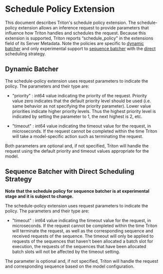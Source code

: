 <!--
# Copyright 2020-2023, NVIDIA CORPORATION & AFFILIATES. All rights reserved.
#
# Redistribution and use in source and binary forms, with or without
# modification, are permitted provided that the following conditions
# are met:
#  * Redistributions of source code must retain the above copyright
#    notice, this list of conditions and the following disclaimer.
#  * Redistributions in binary form must reproduce the above copyright
#    notice, this list of conditions and the following disclaimer in the
#    documentation and/or other materials provided with the distribution.
#  * Neither the name of NVIDIA CORPORATION nor the names of its
#    contributors may be used to endorse or promote products derived
#    from this software without specific prior written permission.
#
# THIS SOFTWARE IS PROVIDED BY THE COPYRIGHT HOLDERS ``AS IS'' AND ANY
# EXPRESS OR IMPLIED WARRANTIES, INCLUDING, BUT NOT LIMITED TO, THE
# IMPLIED WARRANTIES OF MERCHANTABILITY AND FITNESS FOR A PARTICULAR
# PURPOSE ARE DISCLAIMED.  IN NO EVENT SHALL THE COPYRIGHT OWNER OR
# CONTRIBUTORS BE LIABLE FOR ANY DIRECT, INDIRECT, INCIDENTAL, SPECIAL,
# EXEMPLARY, OR CONSEQUENTIAL DAMAGES (INCLUDING, BUT NOT LIMITED TO,
# PROCUREMENT OF SUBSTITUTE GOODS OR SERVICES; LOSS OF USE, DATA, OR
# PROFITS; OR BUSINESS INTERRUPTION) HOWEVER CAUSED AND ON ANY THEORY
# OF LIABILITY, WHETHER IN CONTRACT, STRICT LIABILITY, OR TORT
# (INCLUDING NEGLIGENCE OR OTHERWISE) ARISING IN ANY WAY OUT OF THE USE
# OF THIS SOFTWARE, EVEN IF ADVISED OF THE POSSIBILITY OF SUCH DAMAGE.
-->

# Schedule Policy Extension

This document describes Triton's schedule policy extension. The
schedule-policy extension allows an inference request to provide
parameters that influence how Triton handles and schedules the
request. Because this extension is supported, Triton reports
“schedule_policy” in the extensions field of its Server Metadata.
Note the policies are specific to [dynamic
batcher](https://github.com/triton-inference-server/server/blob/main/docs/user_guide/model_configuration.md#dynamic-batcher)
and only experimental support to [sequence
batcher](https://github.com/triton-inference-server/server/blob/main/docs/user_guide/model_configuration.md#sequence-batcher) 
with the [direct](https://github.com/triton-inference-server/server/blob/main/docs/user_guide/architecture.md#direct)
scheduling strategy.

## Dynamic Batcher

The schedule-policy extension uses request parameters to indicate the
policy. The parameters and their type are:

- "priority" : int64 value indicating the priority of the
  request. Priority value zero indicates that the default priority
  level should be used (i.e. same behavior as not specifying the
  priority parameter). Lower value priorities indicate higher priority
  levels. Thus the highest priority level is indicated by setting the
  parameter to 1, the next highest is 2, etc.

- "timeout" : int64 value indicating the timeout value for the
  request, in microseconds. If the request cannot be completed within
  the time Triton will take a model-specific action such as
  terminating the request.

Both parameters are optional and, if not specified, Triton will handle
the request using the default priority and timeout values appropriate
for the model.

## Sequence Batcher with Direct Scheduling Strategy

**Note that the schedule policy for sequence batcher is at experimental stage
and it is subject to change.**

The schedule-policy extension uses request parameters to indicate the
policy. The parameters and their type are:

- "timeout" : int64 value indicating the timeout value for the
  request, in microseconds. If the request cannot be completed within
  the time Triton will terminate the request, as well as the corresponding
  sequence and received requests of the sequence. The timeout will only be
  applied to requests of the sequences that haven't been allocated a batch slot
  for execution, the requests of the sequences that have been allocated batch
  slots will not be affected by the timeout setting.

The parameter is optional and, if not specified, Triton will handle
the request and corresponding sequence based on the model configuration.